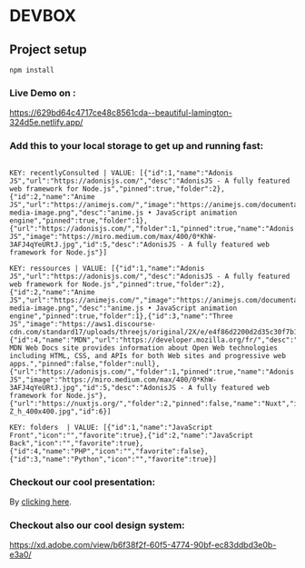 # DEVBOX

## Project setup

```
npm install
```

### Live Demo on :
https://629bd64c4717ce48c8561cda--beautiful-lamington-324d5e.netlify.app/

### Add this to your local storage to get up and running fast:

```

KEY: recentlyConsulted | VALUE: [{"id":1,"name":"Adonis JS","url":"https://adonisjs.com/","desc":"AdonisJS - A fully featured web framework for Node.js","pinned":true,"folder":2},{"id":2,"name":"Anime JS","url":"https://animejs.com/","image":"https://animejs.com/documentation/assets/img/social-media-image.png","desc":"anime.js • JavaScript animation engine","pinned":true,"folder":1},{"url":"https://adonisjs.com/","folder":1,"pinned":true,"name":"Adonis JS","image":"https://miro.medium.com/max/400/0*KhW-3AFJ4qYeURtJ.jpg","id":5,"desc":"AdonisJS - A fully featured web framework for Node.js"}]

KEY: ressources | VALUE: [{"id":1,"name":"Adonis JS","url":"https://adonisjs.com/","desc":"AdonisJS - A fully featured web framework for Node.js","pinned":true,"folder":2},{"id":2,"name":"Anime JS","url":"https://animejs.com/","image":"https://animejs.com/documentation/assets/img/social-media-image.png","desc":"anime.js • JavaScript animation engine","pinned":true,"folder":1},{"id":3,"name":"Three JS","image":"https://aws1.discourse-cdn.com/standard17/uploads/threejs/original/2X/e/e4f86d2200d2d35c30f7b1494e96b9595ebc2751.png","url":"https://threejs.org/","desc":"","pinned":false,"folder":1},{"id":4,"name":"MDN","url":"https://developer.mozilla.org/fr/","desc":"The MDN Web Docs site provides information about Open Web technologies including HTML, CSS, and APIs for both Web sites and progressive web apps.","pinned":false,"folder":null},{"url":"https://adonisjs.com/","folder":1,"pinned":true,"name":"Adonis JS","image":"https://miro.medium.com/max/400/0*KhW-3AFJ4qYeURtJ.jpg","id":5,"desc":"AdonisJS - A fully featured web framework for Node.js"},{"url":"https://nuxtjs.org/","folder":2,"pinned":false,"name":"Nuxt","image":"https://pbs.twimg.com/profile_images/1438501794754142212/_SXc-Z_h_400x400.jpg","id":6}]

KEY: folders  | VALUE: [{"id":1,"name":"JavaScript Front","icon":"","favorite":true},{"id":2,"name":"JavaScript Back","icon":"","favorite":true},{"id":4,"name":"PHP","icon":"","favorite":false},{"id":3,"name":"Python","icon":"","favorite":true}]

```

### Checkout our cool presentation:

By [clicking here](https://docs.google.com/presentation/d/1UmpaPntA2ElasHuaP9rdLxriKSdfj-1G5Num8V4xt6E/edit?usp=sharing).

### Checkout also our cool design system:

https://xd.adobe.com/view/b6f38f2f-60f5-4774-90bf-ec83ddbd3e0b-e3a0/

